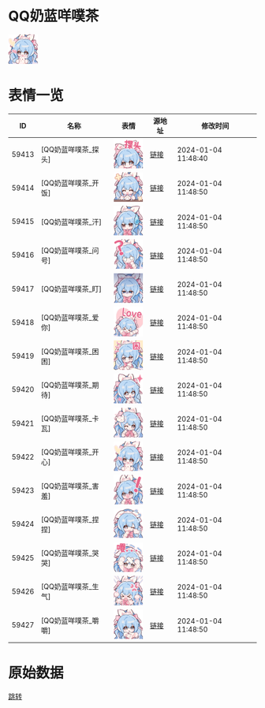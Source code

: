 # QQ奶蓝咩噗茶

<img src="./cover.png" height="60" alt="cover" />

# 表情一览

|ID|名称|表情|源地址|修改时间|
|----|----|----|----|----|
|59413|[QQ奶蓝咩噗茶_探头]|<img src="./pic/059413_%5BQQ奶蓝咩噗茶_探头%5D.png" height="60" alt="探头"/>|[链接](https://i0.hdslb.com/bfs/garb/5c1858b28f7a81fc8a227c55dd47c5430d034584.png)|2024-01-04 11:48:40|
|59414|[QQ奶蓝咩噗茶_开饭]|<img src="./pic/059414_%5BQQ奶蓝咩噗茶_开饭%5D.png" height="60" alt="开饭"/>|[链接](https://i0.hdslb.com/bfs/garb/656005981e9af30bed3d2f2243e73c42f707ca80.png)|2024-01-04 11:48:50|
|59415|[QQ奶蓝咩噗茶_汗]|<img src="./pic/059415_%5BQQ奶蓝咩噗茶_汗%5D.png" height="60" alt="汗"/>|[链接](https://i0.hdslb.com/bfs/garb/e5c0fd50f97e0a5d36891ad4c73da457edb46def.png)|2024-01-04 11:48:50|
|59416|[QQ奶蓝咩噗茶_问号]|<img src="./pic/059416_%5BQQ奶蓝咩噗茶_问号%5D.png" height="60" alt="问号"/>|[链接](https://i0.hdslb.com/bfs/garb/cec878e346e54028eefcd7506f9c10d9d622357e.png)|2024-01-04 11:48:50|
|59417|[QQ奶蓝咩噗茶_盯]|<img src="./pic/059417_%5BQQ奶蓝咩噗茶_盯%5D.png" height="60" alt="盯"/>|[链接](https://i0.hdslb.com/bfs/garb/00d3f37f3c903430cbbb51ffc55527a3540ed2e8.png)|2024-01-04 11:48:50|
|59418|[QQ奶蓝咩噗茶_爱你]|<img src="./pic/059418_%5BQQ奶蓝咩噗茶_爱你%5D.png" height="60" alt="爱你"/>|[链接](https://i0.hdslb.com/bfs/garb/74f2575d7b04e9fa1a3dd7cbc6ce81fa541f8b4e.png)|2024-01-04 11:48:50|
|59419|[QQ奶蓝咩噗茶_困困]|<img src="./pic/059419_%5BQQ奶蓝咩噗茶_困困%5D.png" height="60" alt="困困"/>|[链接](https://i0.hdslb.com/bfs/garb/f14ae7219d9516278024c7efb9255d8f2fce8c26.png)|2024-01-04 11:48:50|
|59420|[QQ奶蓝咩噗茶_期待]|<img src="./pic/059420_%5BQQ奶蓝咩噗茶_期待%5D.png" height="60" alt="期待"/>|[链接](https://i0.hdslb.com/bfs/garb/ed93169b0c2a0befaf7e08f2678612d866189f81.png)|2024-01-04 11:48:50|
|59421|[QQ奶蓝咩噗茶_卡瓦]|<img src="./pic/059421_%5BQQ奶蓝咩噗茶_卡瓦%5D.png" height="60" alt="卡瓦"/>|[链接](https://i0.hdslb.com/bfs/garb/24f5da029b0a5232a7a9cb952b05a22f6b28e384.png)|2024-01-04 11:48:50|
|59422|[QQ奶蓝咩噗茶_开心]|<img src="./pic/059422_%5BQQ奶蓝咩噗茶_开心%5D.png" height="60" alt="开心"/>|[链接](https://i0.hdslb.com/bfs/garb/57f666fa5e76926d86ba7a53a0bc39c727a3e2f9.png)|2024-01-04 11:48:50|
|59423|[QQ奶蓝咩噗茶_害羞]|<img src="./pic/059423_%5BQQ奶蓝咩噗茶_害羞%5D.png" height="60" alt="害羞"/>|[链接](https://i0.hdslb.com/bfs/garb/1ee36587423a1283a5eba58e5e0a6738561bf20b.png)|2024-01-04 11:48:50|
|59424|[QQ奶蓝咩噗茶_捏捏]|<img src="./pic/059424_%5BQQ奶蓝咩噗茶_捏捏%5D.png" height="60" alt="捏捏"/>|[链接](https://i0.hdslb.com/bfs/garb/b620b060f31291a7349ed507928f3ebaa3f2b088.png)|2024-01-04 11:48:50|
|59425|[QQ奶蓝咩噗茶_哭哭]|<img src="./pic/059425_%5BQQ奶蓝咩噗茶_哭哭%5D.png" height="60" alt="哭哭"/>|[链接](https://i0.hdslb.com/bfs/garb/e03bb8bbd92a05ff503d86fb5fcba65701652221.png)|2024-01-04 11:48:50|
|59426|[QQ奶蓝咩噗茶_生气]|<img src="./pic/059426_%5BQQ奶蓝咩噗茶_生气%5D.png" height="60" alt="生气"/>|[链接](https://i0.hdslb.com/bfs/garb/24e5038d5b813592908e08397a8e7707732d447c.png)|2024-01-04 11:48:50|
|59427|[QQ奶蓝咩噗茶_嚼嚼]|<img src="./pic/059427_%5BQQ奶蓝咩噗茶_嚼嚼%5D.png" height="60" alt="嚼嚼"/>|[链接](https://i0.hdslb.com/bfs/garb/0ef1bdece1b57ee14653f8c037224ff28c2f2e3c.png)|2024-01-04 11:48:50|

# 原始数据

[跳转](./raw.json)

